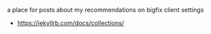 
a place for posts about my recommendations on bigfix client settings

- https://jekyllrb.com/docs/collections/
